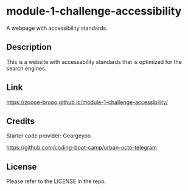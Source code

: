 # module-1-challenge-accessibility
  A webpage with accessibility standards.
## Description
  This is a website with accessability standards that is optimized for the search engines.
## Link
  https://zoooe-brooo.github.io/module-1-challenge-accessibility/
## Credits
  Starter code provider: Georgeyoo
  
  https://github.com/coding-boot-camp/urban-octo-telegram
## License
  Please refer to the LICENSE in the repo.